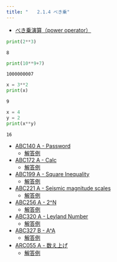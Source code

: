 ```yaml
---
title: "　　2.1.4 べき乗"
---
```


* [べき乗演算（power operator）](https://docs.python.org/ja/3/reference/expressions.html#the-power-operator)

```python:サンプルコード：sample_97.py
print(2**3)
```

```text:実行結果
8
```

```python:サンプルコード：sample_98.py
print(10**9+7)
```

```text:実行結果
1000000007
```

```python:サンプルコード：sample_99.py
x = 3**2
print(x)
```

```text:実行結果
9
```

```python:サンプルコード：sample_100.py
x = 4
y = 2
print(x**y)
```

```text:実行結果
16
```

- [ABC140 A - Password](https://atcoder.jp/contests/abc140/tasks/abc140_a)
    - [解答例](https://atcoder.jp/contests/abc140/submissions/15224137)
- [ABC172 A - Calc](https://atcoder.jp/contests/abc172/tasks/abc172_a)
    - [解答例](https://atcoder.jp/contests/abc172/submissions/14723473)
- [ABC199 A - Square Inequality](https://atcoder.jp/contests/abc199/tasks/abc199_a)
    - [解答例](https://atcoder.jp/contests/abc199/submissions/22191640)
- [ABC221 A - Seismic magnitude scales](https://atcoder.jp/contests/abc221/tasks/abc221_a)
    - [解答例](https://atcoder.jp/contests/abc221/submissions/26995757)
- [ABC256 A - 2^N](https://atcoder.jp/contests/abc256/tasks/abc256_a)
    - [解答例](https://atcoder.jp/contests/abc256/submissions/32938897)
- [ABC320 A - Leyland Number](https://atcoder.jp/contests/abc320/tasks/abc320_a)
    - [解答例](https://atcoder.jp/contests/abc320/submissions/45729842)
- [ABC327 B - A^A](https://atcoder.jp/contests/abc327/tasks/abc327_b)
    - [解答例](https://atcoder.jp/contests/abc327/submissions/47315854)
- [ARC055 A - 数え上げ](https://atcoder.jp/contests/arc055/tasks/arc055_a)
    - [解答例](https://atcoder.jp/contests/arc055/submissions/14514282)